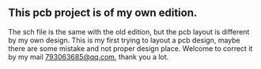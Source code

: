 ## This pcb project is of my own edition.
The sch file is the same with the old edition, but the pcb layout is different by my own design.
This is my first trying to layout a pcb design, maybe there are some mistake and not proper design place.
Welcome to correct it by my mail 793063685@qq.com, thank you a lot.
